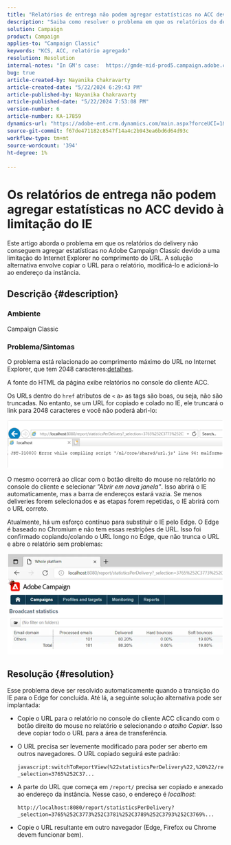 ```yaml
---
title: "Relatórios de entrega não podem agregar estatísticas no ACC devido à limitação do IE"
description: "Saiba como resolver o problema em que os relatórios do delivery não conseguem agregar estatísticas no ACC devido a uma limitação do IE no comprimento do URL."
solution: Campaign
product: Campaign
applies-to: "Campaign Classic"
keywords: "KCS, ACC, relatório agregado"
resolution: Resolution
internal-notes: "In GM's case:  https://gmde-mid-prod5.campaign.adobe.com//report/statisticsPerDelivery?_selection="
bug: true
article-created-by: Nayanika Chakravarty
article-created-date: "5/22/2024 6:29:43 PM"
article-published-by: Nayanika Chakravarty
article-published-date: "5/22/2024 7:53:08 PM"
version-number: 6
article-number: KA-17859
dynamics-url: "https://adobe-ent.crm.dynamics.com/main.aspx?forceUCI=1&pagetype=entityrecord&etn=knowledgearticle&id=65e1593b-6918-ef11-9f89-000d3a37816b"
source-git-commit: f67de471182c8547f14a4c2b943ea6bd6d64d93c
workflow-type: tm+mt
source-wordcount: '394'
ht-degree: 1%

---
```


# Os relatórios de entrega não podem agregar estatísticas no ACC devido à limitação do IE


Este artigo aborda o problema em que os relatórios do delivery não conseguem agregar estatísticas no Adobe Campaign Classic devido a uma limitação do Internet Explorer no comprimento do URL. A solução alternativa envolve copiar o URL para o relatório, modificá-lo e adicioná-lo ao endereço da instância.

## Descrição {#description}


### Ambiente

Campaign Classic

### Problema/Sintomas

O problema está relacionado ao comprimento máximo do URL no Internet Explorer, que tem 2048 caracteres:[detalhes](https://support.microsoft.com/en-us/topic/maximum-url-length-is-2-083-characters-in-internet-explorer-174e7c8a-6666-f4e0-6fd6-908b53c12246).

A fonte do HTML da página exibe relatórios no console do cliente ACC.

Os URLs dentro do `href` atributos de `<` a`>`  as tags são boas, ou seja, não são truncadas. No entanto, se um URL for copiado e colado no IE, ele truncará o link para 2048 caracteres e você não poderá abri-lo:

![](assets/___14c9b5c2-7218-ef11-9f8a-6045bd026dc7___.png)

O mesmo ocorrerá ao clicar com o botão direito do mouse no relatório no console do cliente e selecionar *&quot;Abrir em nova janela&quot;*. Isso abrirá o IE automaticamente, mas a barra de endereços estará vazia. Se menos deliveries forem selecionados e as etapas forem repetidas, o IE abrirá com o URL correto.

Atualmente, há um esforço contínuo para substituir o IE pelo Edge. O Edge é baseado no Chromium e não tem essas restrições de URL. Isso foi confirmado copiando/colando o URL longo no Edge, que não trunca o URL e abre o relatório sem problemas:

![](assets/___1ec9b5c2-7218-ef11-9f8a-6045bd026dc7___.png)


## Resolução {#resolution}


Esse problema deve ser resolvido automaticamente quando a transição do IE para o Edge for concluída. Até lá, a seguinte solução alternativa pode ser implantada:

- Copie o URL para o relatório no console do cliente ACC clicando com o botão direito do mouse no relatório e selecionando *o atalho Copiar*. Isso deve copiar todo o URL para a área de transferência.
- O URL precisa ser levemente modificado para poder ser aberto em outros navegadores. O URL copiado seguirá este padrão:



  ```
  javascript:switchToReportView(%22statisticsPerDelivery%22,%20%22/report/statisticsPerDelivery?_selection=3765%252C37...
  ```


- A parte do URL que começa em `/report/` precisa ser copiado e anexado ao endereço da instância. Nesse caso, o endereço é *localhost*:


  ```
  http://localhost:8080/report/statisticsPerDelivery?_selection=3765%252C3773%252C3781%252C3789%252C3793%252C3769%...
  ```


- Copie o URL resultante em outro navegador (Edge, Firefox ou Chrome devem funcionar bem).

